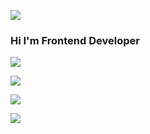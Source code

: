 ![](https://komarev.com/ghpvc/?username=s8ndev&label=Profile%20views&color=0e75b6&style=flat)

### Hi I'm Frontend Developer

![](https://github-readme-streak-stats.herokuapp.com?user=s8ndev&theme=react)

![](https://github-readme-stats.vercel.app/api?username=s8ndev&show_icons=true&theme=react)

![](https://github-readme-stats.vercel.app/api/top-langs/?username=s8ndev&show_icons=true&theme=react)

![](https://github-readme-stats.vercel.app/api/wakatime?username=s8ndev&show_icons=true&theme=react)
